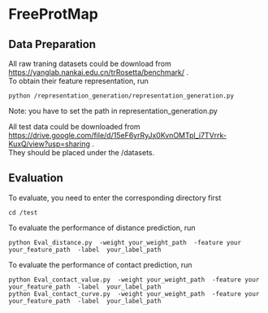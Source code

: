 # FreeProtMap

## Data Preparation  
All raw traning datasets could be download from https://yanglab.nankai.edu.cn/trRosetta/benchmark/ .  
To obtain their feature representation, run  
```
python /representation_generation/representation_generation.py  
```
Note: you have to set the path in representation_generation.py  
  
All test data could be downloaded from https://drive.google.com/file/d/15eF6yrRyJx0KvnOMTpl_i7TVrrk-KuxQ/view?usp=sharing .  
They should be placed under the /datasets.



## Evaluation
To evaluate, you need to enter the corresponding directory first  
```
cd /test
```

To evaluate the performance of distance prediction, run
```
python Eval_distance.py  -weight your_weight_path  -feature your your_feature_path  -label  your_label_path
```

To evaluate the performance of contact prediction, run
```
python Eval_contact_value.py  -weight your_weight_path  -feature your your_feature_path  -label  your_label_path  
python Eval_contact_curve.py  -weight your_weight_path  -feature your your_feature_path  -label  your_label_path
```
